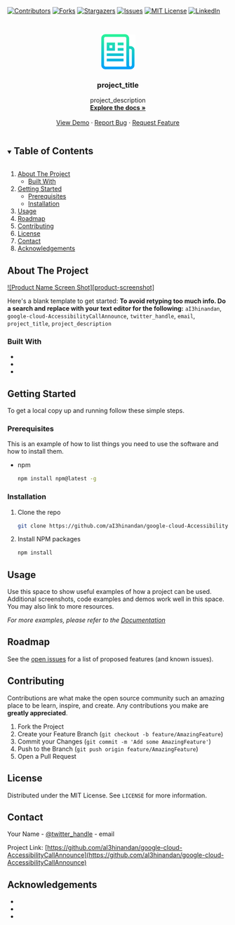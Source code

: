 <!--
*** Thanks for checking out the Best-README-Template. If you have a suggestion
*** that would make this better, please fork the repo and create a pull request
*** or simply open an issue with the tag "enhancement".
*** Thanks again! Now go create something AMAZING! :D
***
***
***
*** To avoid retyping too much info. Do a search and replace for the following:
*** aI3hinandan, google-cloud-AccessibilityCallAnnounce, twitter_handle, email, project_title, project_description
-->



<!-- PROJECT SHIELDS -->
<!--
*** I'm using markdown "reference style" links for readability.
*** Reference links are enclosed in brackets [ ] instead of parentheses ( ).
*** See the bottom of this document for the declaration of the reference variables
*** for contributors-url, forks-url, etc. This is an optional, concise syntax you may use.
*** https://www.markdownguide.org/basic-syntax/#reference-style-links
-->
[![Contributors][contributors-shield]][contributors-url]
[![Forks][forks-shield]][forks-url]
[![Stargazers][stars-shield]][stars-url]
[![Issues][issues-shield]][issues-url]
[![MIT License][license-shield]][license-url]
[![LinkedIn][linkedin-shield]][linkedin-url]



<!-- PROJECT LOGO -->
<br />
<p align="center">
  <a href="https://github.com/aI3hinandan/google-cloud-AccessibilityCallAnnouncegoogle-cloud-AccessibilityCallAnnouncegoogle-cloud-AccessibilityCallAnnounce">
    <img src="images/logo.png" alt="Logo" width="80" height="80">
  </a>

  <h3 align="center">project_title</h3>

  <p align="center">
    project_description
    <br />
    <a href="https://github.com/aI3hinandan/google-cloud-AccessibilityCallAnnounce"><strong>Explore the docs »</strong></a>
    <br />
    <br />
    <a href="https://github.com/aI3hinandan/google-cloud-AccessibilityCallAnnounce">View Demo</a>
    ·
    <a href="https://github.com/aI3hinandan/google-cloud-AccessibilityCallAnnounce/issues">Report Bug</a>
    ·
    <a href="https://github.com/aI3hinandan/google-cloud-AccessibilityCallAnnounce/issues">Request Feature</a>
  </p>
</p>



<!-- TABLE OF CONTENTS -->
<details open="open">
  <summary><h2 style="display: inline-block">Table of Contents</h2></summary>
  <ol>
    <li>
      <a href="#about-the-project">About The Project</a>
      <ul>
        <li><a href="#built-with">Built With</a></li>
      </ul>
    </li>
    <li>
      <a href="#getting-started">Getting Started</a>
      <ul>
        <li><a href="#prerequisites">Prerequisites</a></li>
        <li><a href="#installation">Installation</a></li>
      </ul>
    </li>
    <li><a href="#usage">Usage</a></li>
    <li><a href="#roadmap">Roadmap</a></li>
    <li><a href="#contributing">Contributing</a></li>
    <li><a href="#license">License</a></li>
    <li><a href="#contact">Contact</a></li>
    <li><a href="#acknowledgements">Acknowledgements</a></li>
  </ol>
</details>



<!-- ABOUT THE PROJECT -->
## About The Project

[![Product Name Screen Shot][product-screenshot]](https://example.com)

Here's a blank template to get started:
**To avoid retyping too much info. Do a search and replace with your text editor for the following:**
`aI3hinandan`, `google-cloud-AccessibilityCallAnnounce`, `twitter_handle`, `email`, `project_title`, `project_description`


### Built With

* []()
* []()
* []()



<!-- GETTING STARTED -->
## Getting Started

To get a local copy up and running follow these simple steps.

### Prerequisites

This is an example of how to list things you need to use the software and how to install them.
* npm
  ```sh
  npm install npm@latest -g
  ```

### Installation

1. Clone the repo
   ```sh
   git clone https://github.com/aI3hinandan/google-cloud-AccessibilityCallAnnounce.git
   ```
2. Install NPM packages
   ```sh
   npm install
   ```



<!-- USAGE EXAMPLES -->
## Usage

Use this space to show useful examples of how a project can be used. Additional screenshots, code examples and demos work well in this space. You may also link to more resources.

_For more examples, please refer to the [Documentation](https://example.com)_



<!-- ROADMAP -->
## Roadmap

See the [open issues](https://github.com/aI3hinandan/google-cloud-AccessibilityCallAnnounce/issues) for a list of proposed features (and known issues).



<!-- CONTRIBUTING -->
## Contributing

Contributions are what make the open source community such an amazing place to be learn, inspire, and create. Any contributions you make are **greatly appreciated**.

1. Fork the Project
2. Create your Feature Branch (`git checkout -b feature/AmazingFeature`)
3. Commit your Changes (`git commit -m 'Add some AmazingFeature'`)
4. Push to the Branch (`git push origin feature/AmazingFeature`)
5. Open a Pull Request



<!-- LICENSE -->
## License

Distributed under the MIT License. See `LICENSE` for more information.



<!-- CONTACT -->
## Contact

Your Name - [@twitter_handle](https://twitter.com/twitter_handle) - email

Project Link: [https://github.com/aI3hinandan/google-cloud-AccessibilityCallAnnounce](https://github.com/aI3hinandan/google-cloud-AccessibilityCallAnnounce)



<!-- ACKNOWLEDGEMENTS -->
## Acknowledgements

* []()
* []()
* []()





<!-- MARKDOWN LINKS & IMAGES -->
<!-- https://www.markdownguide.org/basic-syntax/#reference-style-links -->
[contributors-shield]: https://img.shields.io/github/contributors/aI3hinandan/repo.svg?style=for-the-badge
[contributors-url]: https://github.com/aI3hinandan/repo/graphs/contributors
[forks-shield]: https://img.shields.io/github/forks/aI3hinandan/repo.svg?style=for-the-badge
[forks-url]: https://github.com/aI3hinandan/repo/network/members
[stars-shield]: https://img.shields.io/github/stars/aI3hinandan/repo.svg?style=for-the-badge
[stars-url]: https://github.com/aI3hinandan/repo/stargazers
[issues-shield]: https://img.shields.io/github/issues/aI3hinandan/repo.svg?style=for-the-badge
[issues-url]: https://github.com/aI3hinandan/repo/issues
[license-shield]: https://img.shields.io/github/license/aI3hinandan/repo.svg?style=for-the-badge
[license-url]: https://github.com/aI3hinandan/repo/blob/master/LICENSE.txt
[linkedin-shield]: https://img.shields.io/badge/-LinkedIn-black.svg?style=for-the-badge&logo=linkedin&colorB=555
[linkedin-url]: https://linkedin.com/in/aI3hinandan
